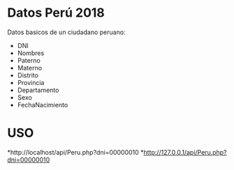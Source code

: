 # Datos Perú 2018
Datos basicos de un ciudadano peruano:
* DNI 			
* Nombres 		
* Paterno 	
* Materno 	
* Distrito 		
* Provincia 
* Departamento 	
* Sexo 
* FechaNacimiento 
# USO
*http://localhost/api/Peru.php?dni=00000010
*http://127.0.0.1/api/Peru.php?dni=00000010

